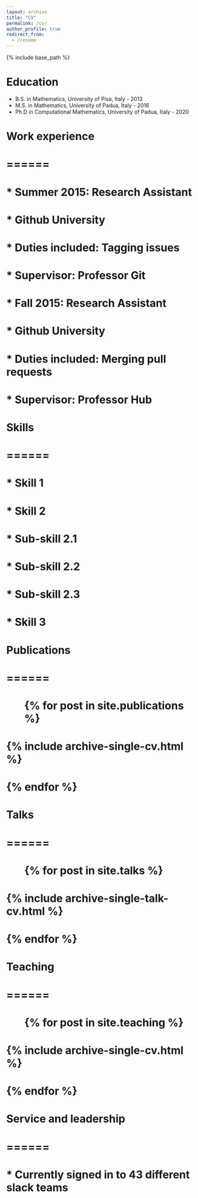 ```yaml
---
layout: archive
title: "CV"
permalink: /cv/
author_profile: true
redirect_from:
  - /resume
---
```


{% include base_path %}

Education
======
* B.S. in Mathematics, University of Pisa, Italy - 2013
* M.S. in Mathematics, University of Padua, Italy - 2016
* Ph.D in Computational Mathematics, University of Padua, Italy - 2020

# Work experience
# ======
# * Summer 2015: Research Assistant
#   * Github University
#   * Duties included: Tagging issues
#   * Supervisor: Professor Git

# * Fall 2015: Research Assistant
#   * Github University
#   * Duties included: Merging pull requests
#   * Supervisor: Professor Hub
  
# Skills
# ======
# * Skill 1
# * Skill 2
#   * Sub-skill 2.1
#   * Sub-skill 2.2
#   * Sub-skill 2.3
# * Skill 3

# Publications
# ======
#   <ul>{% for post in site.publications %}
#     {% include archive-single-cv.html %}
#   {% endfor %}</ul>
  
# Talks
# ======
#   <ul>{% for post in site.talks %}
#     {% include archive-single-talk-cv.html %}
#   {% endfor %}</ul>
  
# Teaching
# ======
#   <ul>{% for post in site.teaching %}
#     {% include archive-single-cv.html %}
#   {% endfor %}</ul>
  
# Service and leadership
# ======
# * Currently signed in to 43 different slack teams
